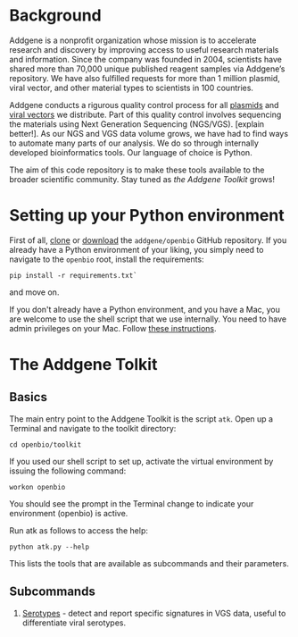 # Background
Addgene is a nonprofit organization whose mission is to accelerate research and discovery by improving access to useful research materials and information. Since the company was founded in 2004, scientists have shared more than 70,000 unique published reagent samples via Addgene’s repository. We have also fulfilled requests for more than 1 million plasmid, viral vector, and other material types to scientists in 100 countries.

Addgene conducts a rigurous quality control process for all [plasmids](https://blog.addgene.org/plasmids-101-an-inside-look-at-ngs-plasmid-quality-control) and 
[viral vectors](https://blog.addgene.org/aav-vector-quality-control-going-the-extra-mile) we distribute. Part of this quality control involves sequencing the materials using Next Generation Sequencing (NGS/VGS). [explain better!]. As our NGS and VGS data volume grows, we have had to find ways to automate many parts of our analysis. We do so through internally developed bioinformatics tools. Our language of choice is Python.

The aim of this code repository is to make these tools available to the broader scientific community.
Stay tuned as *the Addgene Toolkit* grows!

# Setting up your Python environment
First of all, [clone](https://github.com/addgene/openbio) or [download](https://github.com/addgene/openbio/archive/master.zip) the `addgene/openbio` GitHub repository. 
If you already have a Python environment of your liking, you simply need to navigate to the `openbio` root, install the requirements:
```
pip install -r requirements.txt`
```
and move on.

If you don't already have a Python environment, and you have a Mac, you are welcome to use the shell script that we use internally. You need to have admin privileges on your Mac. 
Follow [these instructions](https://addgene.github.io/openbio/setup).

# The Addgene Tolkit
## Basics
The main entry point to the Addgene Toolkit is the script `atk`.
Open up a Terminal and navigate to the toolkit directory:
```
cd openbio/toolkit
```
If you used our shell script to set up, activate the virtual environment by issuing the following command:
```
workon openbio
```
You should see the prompt in the Terminal change to indicate your environment (openbio) is active.

Run atk as follows to access the help:
```
python atk.py --help
```
This lists the tools that are available as subcommands and their parameters.

## Subcommands
1. [Serotypes](https://addgene.github.io/openbio/serotypes) - detect and report specific signatures in VGS data, useful to differentiate viral serotypes.

